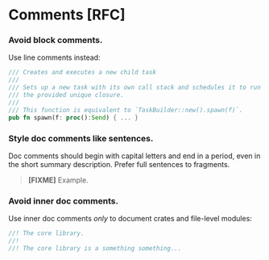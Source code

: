 # Comments [RFC]

### Avoid block comments.

Use line comments instead:

``` rust
/// Creates and executes a new child task
///
/// Sets up a new task with its own call stack and schedules it to run
/// the provided unique closure.
///
/// This function is equivalent to `TaskBuilder::new().spawn(f)`.
pub fn spawn(f: proc():Send) { ... }
```

### Style doc comments like sentences.

Doc comments should begin with capital letters and end in a period,
even in the short summary description. Prefer full sentences to
fragments.

> **[FIXME]** Example.

### Avoid inner doc comments.

Use inner doc comments _only_ to document crates and file-level modules:

``` rust
//! The core library.
//!
//! The core library is a something something...
```
